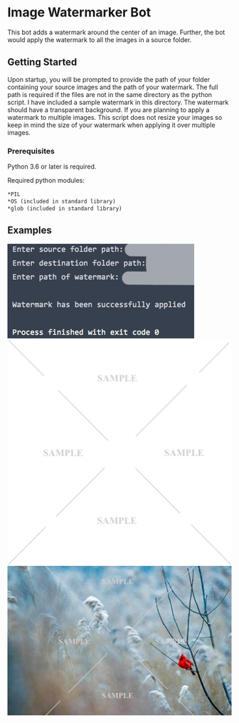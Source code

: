 # Image Watermarker Bot

This bot adds a watermark around the center of an image.
  Further, the bot would apply the watermark to all the images in a source folder.  

## Getting Started
Upon startup, you will be prompted to provide the path of your folder containing your source images and the path of your watermark.  The full path is required if the files are not in the same directory as the python script.
I have included a sample watermark in this directory.  The watermark should have a transparent background.
  If you are planning to apply a watermark to multiple images.  This script does not resize your images so keep in mind the size of your watermark when applying it over multiple images.
  
### Prerequisites
Python 3.6 or later is required.

Required python modules:

    *PIL
    *OS (included in standard library)
    *glob (included in standard library)
  
## Examples
![screenshot](Image_Watermarker/Screenshot.jpg)
![screenshot](Image_Watermarker/Sample_Watermark.png)
![screenshot](Image_Watermarker/Watermarked_Image.jpg)
